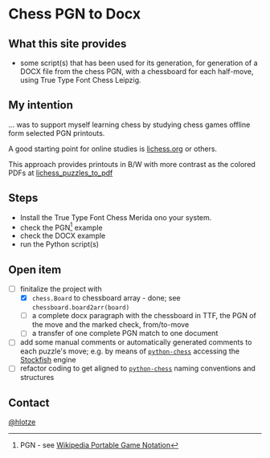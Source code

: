 # Chess PGN to Docx

## What this site provides 
- some script(s) that has been used for its generation, for generation of a DOCX file from the chess PGN, with a chessboard for each half-move, using True Type Font Chess Leipzig. 

## My intention
... was to support myself learning chess by studying chess games offline form selected PGN printouts.

A good starting point for online studies is [lichess.org](https://lichess.org/) or others.

This approach provides printouts in B/W with more contrast as the colored PDFs at [lichess_puzzles_to_pdf](https://github.com/hlotze/lichess_puzzles_to_pdf)

## Steps
- Install the True Type Font Chess Merida ono your system.
- check the PGN[^1] example
- check the DOCX example
- run the Python script(s)

## Open item
- [ ] finitalize the project with
  - [x] `chess.Board` to chessboard array - done; see `chessboard.board2arr(board)`
  - [ ] a complete docx paragraph with the chessboard in TTF, the PGN of the move and the marked check, from/to-move
  - [ ] a transfer of one complete PGN match to one document
- [ ] add some manual comments or automatically generated comments to each puzzle's move; e.g. by means of [`python-chess`](https://python-chess.readthedocs.io/en/latest/) accessing the [Stockfish](https://stockfishchess.org/) engine
- [ ] refactor coding to get aligned to [`python-chess`](https://python-chess.readthedocs.io/en/latest/) naming conventions and structures

## Contact
[@hlotze](https://github.com/hlotze)

[^1]: PGN - see [Wikipedia Portable Game Notation](https://en.wikipedia.org/wiki/Portable_Game_Notation)


